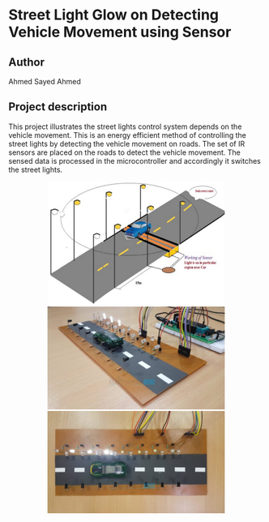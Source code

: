# Street Light Glow on Detecting Vehicle Movement using Sensor

Author
----
Ahmed Sayed Ahmed


Project description
----

This project illustrates the street lights control system depends on the vehicle movement.
This is an energy efficient method of controlling the street lights by detecting the vehicle movement on roads.
The set of IR sensors are placed on the roads to detect the vehicle movement.
The sensed data is processed in the microcontroller and accordingly it switches the street lights.

<p align="center">
  <img src="/images/Street-Light-that-Glows-on-Detecting-Vehicle-Movement.jpg" width="350" title="Demo image 1">
  <img src="/images/streetLight-project.jpg" width="350" alt="Demo image 2">
  <img src="/images/Street-Light-that-Glows-on-Detecting-Vehicle-Movement-Image-4-760x440.jpg" width="350" alt="Demo image 3">
</p>